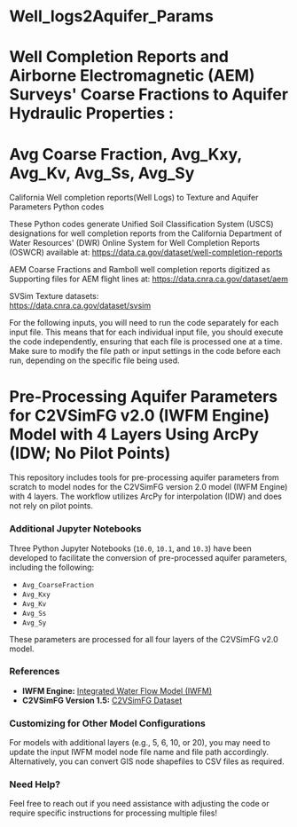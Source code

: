 # Well_logs2Aquifer_Params
# Well Completion Reports and Airborne Electromagnetic (AEM) Surveys' Coarse Fractions to Aquifer Hydraulic Properties : 
# Avg Coarse Fraction, Avg_Kxy, Avg_Kv, Avg_Ss, Avg_Sy
California Well completion reports(Well Logs) to Texture and Aquifer Parameters Python codes


These Python codes generate Unified Soil Classification System (USCS) designations for well completion reports from the California Department of Water Resources' (DWR) Online System for Well Completion Reports (OSWCR) 
available at: 
https://data.ca.gov/dataset/well-completion-reports


AEM Coarse Fractions and
Ramboll well completion reports digitized as Supporting files for AEM flight lines at: 
https://data.cnra.ca.gov/dataset/aem

SVSim Texture datasets:  
https://data.cnra.ca.gov/dataset/svsim


For the following inputs, you will need to run the code separately for each input file. This means that for each individual input file, you should execute the code independently, ensuring that each file is processed one at a time. Make sure to modify the file path or input settings in the code before each run, depending on the specific file being used.


# Pre-Processing Aquifer Parameters for C2VSimFG v2.0 (IWFM Engine) Model with 4 Layers Using ArcPy (IDW; No Pilot Points)

This repository includes tools for pre-processing aquifer parameters from scratch to model nodes for the C2VSimFG version 2.0 model (IWFM Engine) with 4 layers. The workflow utilizes ArcPy for interpolation (IDW) and does not rely on pilot points.

### Additional Jupyter Notebooks

Three Python Jupyter Notebooks (`10.0`, `10.1`, and `10.3`) have been developed to facilitate the conversion of pre-processed aquifer parameters, including the following:

- `Avg_CoarseFraction`
- `Avg_Kxy`
- `Avg_Kv`
- `Avg_Ss`
- `Avg_Sy`

These parameters are processed for all four layers of the C2VSimFG v2.0 model.

### References

- **IWFM Engine:** [Integrated Water Flow Model (IWFM)](https://data.ca.gov/dataset/integrated-water-flow-model-iwfm)  
- **C2VSimFG Version 1.5:** [C2VSimFG Dataset](https://data.cnra.ca.gov/dataset/c2vsimfg)  

### Customizing for Other Model Configurations

For models with additional layers (e.g., 5, 6, 10, or 20), you may need to update the input IWFM model node file name and file path accordingly. Alternatively, you can convert GIS node shapefiles to CSV files as required.

### Need Help?

Feel free to reach out if you need assistance with adjusting the code or require specific instructions for processing multiple files!
